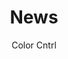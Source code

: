 ---
layout: 05-news/events
permalink: "/news/events/"

title: News
description: Color Cntrl desc here
author: Color Cntrl
tags:
- color-cntrl
---